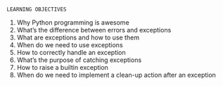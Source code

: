 `LEARNING OBJECTIVES`
1. Why Python programming is awesome
2. What’s the difference between errors and exceptions
3. What are exceptions and how to use them
4. When do we need to use exceptions
5. How to correctly handle an exception
6. What’s the purpose of catching exceptions
7. How to raise a builtin exception
8. When do we need to implement a clean-up action after an exception
